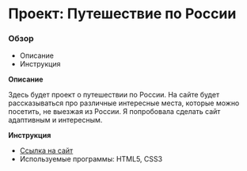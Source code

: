 # Проект: Путешествие по России

### Обзор
* Описание
* Инструкция

**Описание**

Здесь будет проект о путешествии по России.
На сайте  будет рассказываться про различные интересные места, которые можно посетить, не выезжая из России.
Я попробовала сделать сайт адаптивным и интересным.

**Инструкция**

* [Ссылка на сайт](https://sveta12345.github.io/russian-travel/)
* Используемые программы: HTML5, CSS3